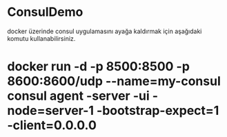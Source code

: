# ConsulDemo

docker üzerinde consul uygulamasını ayağa kaldırmak için aşağıdaki komutu kullanabilirsiniz.

# docker run -d -p 8500:8500 -p 8600:8600/udp --name=my-consul consul agent -server -ui -node=server-1 -bootstrap-expect=1 -client=0.0.0.0
